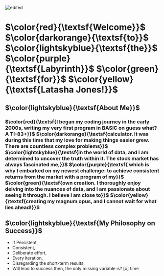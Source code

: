 
![edited](https://github.com/Latashajd40/Latashajd40/assets/97650423/33c92b7d-28d7-4b87-98b0-accbff580ac5)



# $\color{red}{\textsf{Welcome}}$ $\color{darkorange}{\textsf{to}}$ $\color{lightskyblue}{\textsf{the}}$ $\color{purple}{\textsf{Labyrinth}}$ $\color{green}{\textsf{for}}$ $\color{yellow}{\textsf{Latasha Jones!}}$

## $\color{lightskyblue}{\textsf{About Me}}$

### $\color{red}{\textsf{I began my coding journey in the early 2000s, writing my very first program in BASIC on guess what? A TI-83+}}$ $\color{darkorange}{\textsf{calculator. It was during this time that my love for making things easier grew. There are countless complex problems}}$ $\color{lightskyblue}{\textsf{in the world of data, and I am determined to uncover the truth within it.  The stock market has always fascinated me,}}$ $\color{purple}{\textsf{ which is why I embarked on my newest challenge: to achieve consistent returns from the market with a program of my}}$ $\color{green}{\textsf{own creation. I thoroughly enjoy delving into the nuances of data, and I am passionate about seeing it through. I believe I am close to}}$ $\color{yellow}{\textsf{creating my magnum opus, and I cannot wait for what lies ahead!}}$

## $\color{lightskyblue}{\textsf{My Philosophy on Success}}$
- If Persistent,
- Consistent,
- Deliberate effort,
- Every iteration,
- Disregarding the short-term results,
- Will lead to success then, the only missing variable is? [x] time
